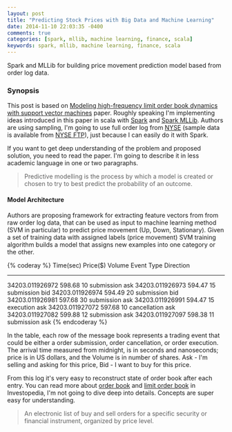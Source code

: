 ```yaml
---
layout: post
title: "Predicting Stock Prices with Big Data and Machine Learning"
date: 2014-11-10 22:03:35 -0400
comments: true
categories: [spark, mllib, machine learning, finance, scala]
keywords: spark, mllib, machine learning, finance, scala
---
```


Spark and MLLib for building price movement prediction model based from order log data.

### Synopsis

This post is based on [Modeling high-frequency limit order book dynamics with support vector machines](https://raw.github.com/ezhulenev/scala-openbook/master/assets/Modeling-high-frequency-limit-order-book-dynamics-with-support-vector-machines.pdf) paper.
Roughly speaking I'm implementing ideas introduced in this paper in scala with [Spark](https://spark.apache.org/) and [Spark MLLib](https://spark.apache.org/mllib/).
Authors are using sampling, I'm going to use full order log from [NYSE](http://www.nyxdata.com/Data-Products/NYSE-OpenBook-History) (sample data is available from [NYSE FTP](ftp://ftp.nyxdata.com/Historical%20Data%20Samples/TAQ%20NYSE%20OpenBook/)), just because
I can easily do it with Spark.

If you want to get deep understanding of the problem and proposed solution, you need to read the paper. I'm going to describe it in less academic language in one or two paragraphs.

> Predictive modelling is the process by which a model is created or chosen to try to best predict the probability of an outcome.

#### Model Architecture

Authors are proposing framework for extracting feature vectors from from raw order log data, that can be used as input to
machine learning method (SVM in particular) to predict price movement (Up, Down, Stationary). Given a set of training data
with assigned labels (price movement) SVM training algorithm builds a model that assigns new examples into one category or the other.

{% coderay %}
Time(sec)            Price($)   Volume      Event Type      Direction
- - - - - - - - - - - - - - - - - - - - - - - - - - - - - - - - - - -
34203.011926972      598.68     10          submission      ask
34203.011926973      594.47     15          submission      bid
34203.011926974      594.49     20          submission      bid
34203.011926981      597.68     30          submission      ask
34203.011926991      594.47     15          execution       ask
34203.011927072      597.68     10          cancellation    ask
34203.011927082      599.88     12          submission      ask
34203.011927097      598.38     11          submission      ask
{% endcoderay %}

In the table, each row of the message book represents a trading event that could be either a order submission,
order cancellation, or order execution. The arrival time measured from midnight,
is in seconds and nanoseconds; price is in US dollars, and the Volume is in number of shares.
Ask - I'm selling and asking for this price, Bid - I want to buy for this price.

From this log it's very easy to reconstruct state of order book after each entry. You can read more about [order book](http://www.investopedia.com/terms/o/order-book.asp)
and [limit order book](http://www.investopedia.com/university/intro-to-order-types/limit-orders.asp) in Investopedia,
I'm not going to dive deep into details. Concepts are super easy for understanding.

> An electronic list of buy and sell orders for a specific security or financial instrument, organized by price level.